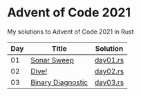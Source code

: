 # Advent of Code 2021

My solutions to Advent of Code 2021 in Rust

| Day | Title | Solution |
|-----|-------|----------|
| 01 | [Sonar Sweep](https://adventofcode.com/2021/day/1)       | [day01.rs](src/day01.rs) |
| 02 | [Dive!](https://adventofcode.com/2021/day/2)             | [day02.rs](src/day02.rs) |
| 03 | [Binary Diagnostic](https://adventofcode.com/2021/day/3) | [day03.rs](src/day03.rs) |